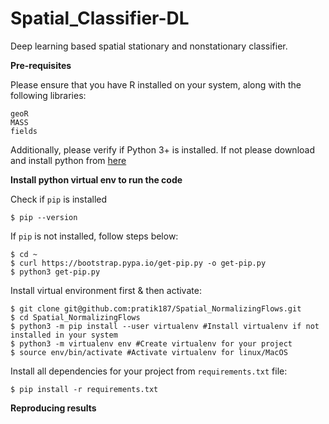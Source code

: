 # Spatial_Classifier-DL
Deep learning based spatial stationary and nonstationary classifier.

**Pre-requisites**

Please ensure that you have R installed on your system, along with the following libraries:
```
geoR
MASS
fields
```
Additionally, please verify if Python 3+ is installed. If not please download and install python from [here]([https://www.jstatsoft.org/article/view/v098i04](https://www.python.org/downloads/)) 

**Install python virtual env to run the code**

Check if `pip` is installed

`$ pip --version`

If `pip` is not installed, follow steps below:

```
$ cd ~
$ curl https://bootstrap.pypa.io/get-pip.py -o get-pip.py
$ python3 get-pip.py
```

Install virtual environment first & then activate:

```
$ git clone git@github.com:pratik187/Spatial_NormalizingFlows.git
$ cd Spatial_NormalizingFlows
$ python3 -m pip install --user virtualenv #Install virtualenv if not installed in your system
$ python3 -m virtualenv env #Create virtualenv for your project
$ source env/bin/activate #Activate virtualenv for linux/MacOS
```

Install all dependencies for your project from `requirements.txt` file:

```
$ pip install -r requirements.txt
```

**Reproducing results**


